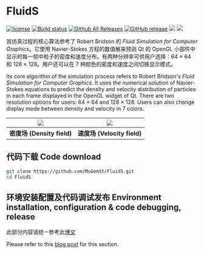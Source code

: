 ﻿# FluidS
[![license](https://img.shields.io/github/license/MuGemSt/FluidS.svg)](https://github.com/MuGemSt/FluidS/blob/main/LICENSE)
[![Build status](https://ci.appveyor.com/api/projects/status/y5q3wsmkp48a4yy0/branch/qt?svg=true)](https://ci.appveyor.com/project/MuGemSt/snake-ai/branch/qt)
[![Github All Releases](https://img.shields.io/github/downloads/MuGemSt/FluidS/total.svg)](https://github.com/MuGemSt/FluidS/releases)
[![GitHub release](https://img.shields.io/github/release/MuGemSt/FluidS.svg)](https://github.com/MuGemSt/FluidS/releases/latest)
[![](https://img.shields.io/badge/bilibili-BV1LM4y1Q7K1-fc8bab.svg)](https://www.bilibili.com/video/BV1LM4y1Q7K1)
[![](https://img.shields.io/badge/cnblog-17181715-075db3.svg)](https://www.cnblogs.com/MuGem/p/17181715.html)

其仿真过程的核心算法参考了 Robert Bridson 的 _Fluid Simulation for Computer Graphics_。它使用 Navier-Stokes 方程的数值解来预测 Qt 的 OpenGL 小部件中显示的每一帧中粒子的密度和速度分布。有两种分辨率可供用户选择：64 × 64 和 128 × 128。用户还可以在 7 种颜色的密度和速度之间切换显示模式。

Its core algorithm of the simulation process refers to Robert Bridson's _Fluid Simulation for Computer Graphics_. It uses the numerical solution of Navier-Stokes equations to predict the density and velocity distribution of particles in each frame displayed in the OpenGL widget of Qt. There are two resolution options for users: 64 × 64 and 128 × 128. Users can also change display mode between density and velocity in 7 colors.

| ![](https://user-images.githubusercontent.com/20459298/233125917-4eb82aec-a305-4e92-8bb7-88fb5f52d775.PNG) | ![](https://user-images.githubusercontent.com/20459298/233125957-1e9ed77d-85f5-40a5-873d-86efc9adba2f.PNG) |
| :--------------------------------------------------------------------------------------------------------: | :--------------------------------------------------------------------------------------------------------: |
|                                         **密度场 (Density field)**                                         |                                        **速度场 (Velocity field)**                                         |

## 代码下载 Code download
```bash
git clone https://github.com/MuGemSt/FluidS.git
cd FluidS
```

## 环境安装配置及代码调试发布 Environment installation, configuration & code debugging, release
此部分内容请统一参考此[博文](https://www.cnblogs.com/MuGem/p/17017055.html)

Please refer to this [blog post](https://www.cnblogs.com/MuGem/p/17017063.html) for this section.